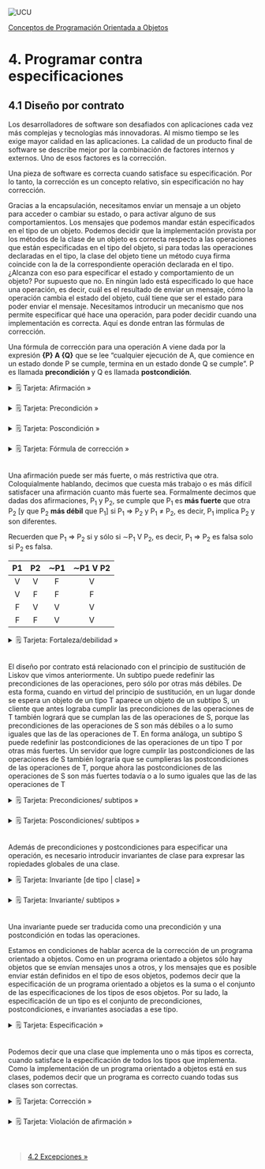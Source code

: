 ![UCU](../../Assets/logo-ucu.png)

[Conceptos de Programación Orientada a Objetos](../../)


# 4. Programar contra especificaciones

## 4.1 Diseño por contrato

Los desarrolladores de software son desafiados con aplicaciones cada vez más complejas y tecnologías más innovadoras. Al mismo tiempo se les exige mayor calidad en las aplicaciones. La calidad de un producto final de software se describe mejor por la combinación de factores internos y externos. Uno de esos factores es la corrección.

Una pieza de software es correcta cuando satisface su especificación. Por lo tanto, la corrección es un concepto relativo, sin especificación no hay corrección. 

Gracias a la encapsulación, necesitamos enviar un mensaje a un objeto para acceder o cambiar su estado, o para activar alguno de sus comportamientos. Los mensajes que podemos mandar están especificados en el tipo de un objeto. Podemos decidir que la implementación provista por los métodos de la clase de un objeto es correcta respecto a las operaciones que están especificadas en el tipo del objeto, si para todas las operaciones declaradas en el tipo, la clase del objeto tiene un método cuya firma coincide con la de la correspondiente operación declarada en el tipo. ¿Alcanza con eso para especificar el estado y comportamiento de un objeto? Por supuesto que no. En ningún lado está especificado lo que hace una operación, es decir, cuál es el resultado de enviar un mensaje, cómo la operación cambia el estado del objeto, cuál tiene que ser el estado para poder enviar el mensaje. Necesitamos introducir un mecanismo que nos permite especificar qué hace una operación, para poder decidir cuando una implementación es correcta. Aquí es donde entran las fórmulas de corrección.

Una fórmula de corrección para una operación A viene dada por la expresión **{P} A {Q}** que se lee “cualquier ejecución de A, que comience en un estado donde P se cumple, termina en un estado donde Q se cumple”. P es llamada **precondición** y Q es llamada **postcondición**.

<details>
<summary>🗒 Tarjeta: Afirmación »</summary>

| Afirmación |
| ---- |
| Una <b>afirmación</b> es un predicado que puede ser <b>verdadero</b> o <b>falso</b> y se usa par a describir las <b>propiedades semánticas</b> de los tipos. |

</details>
<br/>

<details>
<summary>🗒 Tarjeta: Precondición »</summary>

| Precondición |
| ---- |
| Una <b>precondición</b> es una <b>afirmación</b> asociada a una operación que debe ser satisfecha por la clase de los objetos que <b>usan</b> esa operación. |
| Es una obligación para el objeto que usa la operación y un derecho para el objeto que la implementa. |

</details>
<br/>

<details>
<summary>🗒 Tarjeta: Poscondición »</summary>

| Poscondición |
| ---- |
| Una poscondición es una afirmación asociada a una operación que debe ser satisfecha por la clase de los objetos que implementan esa operación |
| Es un derecho para el objeto que usa la operación y una obligación para el objeto que la implementa |

</details>
<br/>

<details>
<summary>🗒 Tarjeta: Fórmula de corrección »</summary>

| Fórmula de corrección |
| ---- |
| **{P} A {Q}** |
| Cualquier ejecución de una operación A que comience en un estado en el que sesatisface la precondición P terminará en un estado en el que se satisface la poscondici ón Q. |

</details>
<br/>

Una afirmación puede ser más fuerte, o más restrictiva que otra. Coloquialmente hablando, decimos que cuesta más trabajo o es más difícil satisfacer una afirmación cuanto más fuerte sea. Formalmente decimos que dadas dos afirmaciones, P<sub>1</sub> y P<sub>2</sub>, se cumple que P<sub>1</sub> es **más fuerte** que otra P<sub>2</sub> [y que P<sub>2</sub> **más débil** que P<sub>1</sub>] si P<sub>1</sub> => P<sub>2</sub> y P<sub>1</sub> ≠ P<sub>2</sub>, es decir, P<sub>1</sub> implica P<sub>2</sub> y son diferentes.

Recuerden que P<sub>1</sub> => P<sub>2</sub> si y sólo si ∼P<sub>1</sub> V P<sub>2</sub>, es decir, P<sub>1</sub> => P<sub>2</sub> es falsa solo si P<sub>2</sub> es falsa.

| P1 | P2 | ∼P1 | ∼P1 V P2 |
|:--:|:--:|:---:|:--------:|
|  V |  V |  F  |     V    |
|  V |  F |  F  |     F    |
|  F |  V |  V  |     V    |
|  F |  F |  V  |     V    |

<details>
<summary>🗒 Tarjeta: Fortaleza/debilidad »</summary>

| Fortaleza/debilidad |
| ---- |
| Se dice que una afirmación P<sub>1</sub> es <b>más fuerte</b> que otra P<sub>2</sub> (y que P<sub>2</sub> más débil que P<sub>1</sub>) si <b>P<sub>1</sub> => P<sub>2</sub> y P<sub>1</sub> ≠ P<sub>2</sub></b> |
| P<sub>1</sub> => P<sub>2</sub> si y sólo si ∼P<sub>1</sub> V P<sub>2</sub> |

</details>
<br/>

El diseño por contrato está relacionado con el principio de sustitución de Liskov que vimos anteriormente. Un subtipo puede redefinir las precondiciones de las operaciones, pero sólo por otras más débiles. De esta forma, cuando en virtud del principio de sustitución, en un lugar donde se espera un objeto de un tipo T aparece un objeto de un subtipo S, un cliente que antes lograba cumplir las precondiciones de las operaciones de T también logrará que se cumplan las de las operaciones de S, porque las precondiciones de las operaciones de S son más débiles o a lo sumo iguales que las de las operaciones de T. En forma análoga, un subtipo S puede redefinir las postcondiciones de las operaciones de un tipo T por otras más fuertes. Un servidor que logre cumplir las postcondiciones de las operaciones de S también lograría que se cumplieras las postcondiciones de las operaciones de T, porque ahora las postcondiciones de las operaciones de S son más fuertes todavía o a lo sumo iguales que las de las operaciones de T

<details>
<summary>🗒 Tarjeta: Precondiciones/ subtipos »</summary>

| Precondiciones/ subtipos |
| ---- |
| Una operación de un subtipo debe tener <b>precondiciones igual es o más débil</b> es que la de su super tipo. |

</details>
<br/>

<details>
<summary>🗒 Tarjeta: Poscondiciones/ subtipos »</summary>

| Poscondiciones/ subtipos |
| ---- |
| Una operación de un subtipo debe tener <b>poscondiciones iguales o más fuertes</b> que la de su super tipo. |

</details>
<br/>

Además de precondiciones y postcondiciones para especificar una operación, es necesario introducir invariantes de clase para expresar las  ropiedades globales de una clase.

<details>
<summary>🗒 Tarjeta: Invariante [de tipo | clase] »</summary>

| Invariante [de tipo/clase] |
| ---- |
| Una **invariante** es una **afirmación** asociada a un **tipo** que debe ser satisfecha por los objetos de ese tipo durante toda su existencia. |

</details>
<br/>

<details>
<summary>🗒 Tarjeta: Invariante/ subtipos »</summary>

| Invariante/ subtipos |
| ---- |
| La invariante de un subtipo es la conjunción de las invariante de sus supertipos. |

</details>
<br/>

Una invariante puede ser traducida como una precondición y una postcondición en todas las operaciones.

Estamos en condiciones de hablar acerca de la corrección de un programa orientado a objetos. Como en un programa orientado a objetos sólo hay objetos que se envían mensajes unos a otros, y los mensajes que es posible enviar están definidos en el tipo de esos objetos, podemos decir que la especificación de un programa orientado a objetos es la suma o el conjunto de las especificaciones de los tipos de esos objetos. Por su lado, la especificación de un tipo es el conjunto de precondiciones, postcondiciones, e invariantes asociadas a ese tipo.

<details>
<summary>🗒 Tarjeta: Especificación »</summary>

| Especificación |
| ---- |
| La <b>especificación</b> de un tipo es el conjunto de <b>precondiciones</b>, <b>poscondiciones</b> e <b>invariantes</b> asociadas a ese tipo. |

</details>
<br/>

Podemos decir que una clase que implementa uno o más tipos es correcta, cuando satisface la especificación de todos los tipos que implementa. Como la implementación de un programa orientado a objetos está en sus clases, podemos decir que un programa es correcto cuando todas sus clases son correctas.

<details>
<summary>🗒 Tarjeta: Corrección »</summary>

| Corrección |
| ---- |
| Una <b>clase</b> que implementa uno o más tipos es <b>correcta</b> cuando satisface la <b>especificación</b> de todos los tipos que implementa. |
| Un programa es correct o cuando todas sus clases son correctas. |

</details>
<br/>

<details>
<summary>🗒 Tarjeta: Violación de afirmación »</summary>

| Violación de afirmación |
| ---- |
| La <b>violación</b> de una afirmación es la situación a la que se llega en un programa <b>incorrecto</b> cuando <b>no se cumple</b> una precondición, poscondición o invariante. |
| Es producto de un error permanente en el código del programa. |

</details>
<br/>

<br/>

> [4.2 Excepciones »](./4_2_Excepciones.md)

<br/>